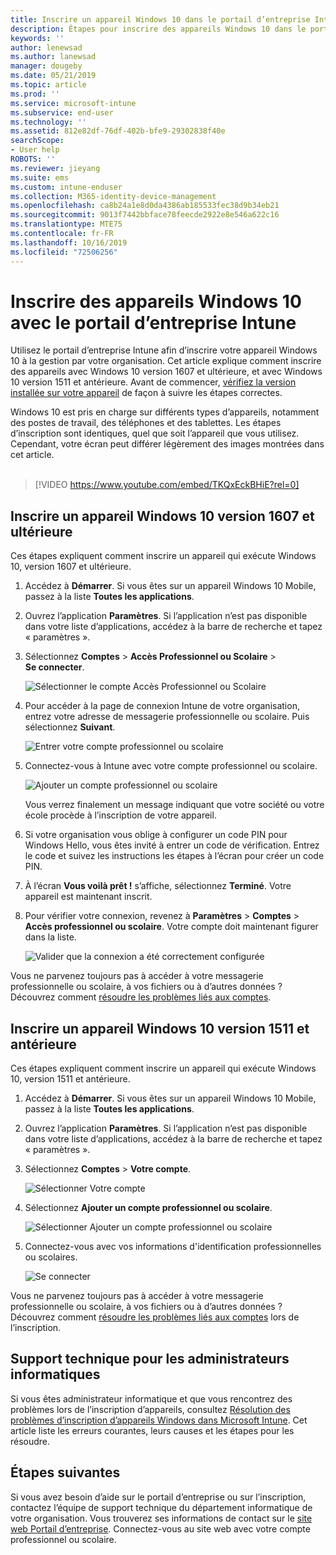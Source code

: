 ```yaml
---
title: Inscrire un appareil Windows 10 dans le portail d’entreprise Intune | Microsoft Docs
description: Étapes pour inscrire des appareils Windows 10 dans le portail d’entreprise Intune
keywords: ''
author: lenewsad
ms.author: lanewsad
manager: dougeby
ms.date: 05/21/2019
ms.topic: article
ms.prod: ''
ms.service: microsoft-intune
ms.subservice: end-user
ms.technology: ''
ms.assetid: 812e82df-76df-402b-bfe9-29302838f40e
searchScope:
- User help
ROBOTS: ''
ms.reviewer: jieyang
ms.suite: ems
ms.custom: intune-enduser
ms.collection: M365-identity-device-management
ms.openlocfilehash: ca8b24a1e8d0da4386ab185533fec38d9b34eb21
ms.sourcegitcommit: 9013f7442bbface78feecde2922e8e546a622c16
ms.translationtype: MTE75
ms.contentlocale: fr-FR
ms.lasthandoff: 10/16/2019
ms.locfileid: "72506256"
---
```

# <a name="enroll-windows-10-devices-with-intune-company-portal"></a>Inscrire des appareils Windows 10 avec le portail d’entreprise Intune

Utilisez le portail d’entreprise Intune afin d’inscrire votre appareil Windows 10 à la gestion par votre organisation. Cet article explique comment inscrire des appareils avec Windows 10 version 1607 et ultérieure, et avec Windows 10 version 1511 et antérieure. Avant de commencer, [vérifiez la version installée sur votre appareil](windows-enrollment-company-portal.md#find-windows-10-version-number) de façon à suivre les étapes correctes.  

Windows 10 est pris en charge sur différents types d’appareils, notamment des postes de travail, des téléphones et des tablettes. Les étapes d’inscription sont identiques, quel que soit l’appareil que vous utilisez. Cependant, votre écran peut différer légèrement des images montrées dans cet article.  
</br>
> [!VIDEO https://www.youtube.com/embed/TKQxEckBHiE?rel=0]

## <a name="enroll-windows-10-version-1607-and-later-device"></a>Inscrire un appareil Windows 10 version 1607 et ultérieure 
Ces étapes expliquent comment inscrire un appareil qui exécute Windows 10, version 1607 et ultérieure.  

1. Accédez à **Démarrer**. Si vous êtes sur un appareil Windows 10 Mobile, passez à la liste **Toutes les applications**.

2. Ouvrez l’application **Paramètres**. Si l’application n’est pas disponible dans votre liste d’applications, accédez à la barre de recherche et tapez « paramètres ».

3. Sélectionnez **Comptes** > **Accès Professionnel ou Scolaire** > **Se connecter**.  


    ![Sélectionner le compte Accès Professionnel ou Scolaire](./media/w10-enroll-rs1-connect-to-work-or-school.png)  

4. Pour accéder à la page de connexion Intune de votre organisation, entrez votre adresse de messagerie professionnelle ou scolaire. Puis sélectionnez **Suivant**.  


   ![Entrer votre compte professionnel ou scolaire](./media/w10-enroll-rs1-set-up-work-or-school-account.png)  

5. Connectez-vous à Intune avec votre compte professionnel ou scolaire.  


    ![Ajouter un compte professionnel ou scolaire](./media/w10-enroll-rs1-enter-your-credentials.png)  

    Vous verrez finalement un message indiquant que votre société ou votre école procède à l’inscription de votre appareil.

6. Si votre organisation vous oblige à configurer un code PIN pour Windows Hello, vous êtes invité à entrer un code de vérification. Entrez le code et suivez les instructions les étapes à l’écran pour créer un code PIN.  

7. À l’écran **Vous voilà prêt !** s’affiche, sélectionnez **Terminé**. Votre appareil est maintenant inscrit.  

8. Pour vérifier votre connexion, revenez à **Paramètres** > **Comptes** > **Accès professionnel ou scolaire**.  Votre compte doit maintenant figurer dans la liste.  


    ![Valider que la connexion a été correctement configurée](./media/w10-enroll-rs1-validate-successful-enrollment.png)  

Vous ne parvenez toujours pas à accéder à votre messagerie professionnelle ou scolaire, à vos fichiers ou à d’autres données ? Découvrez comment [résoudre les problèmes liés aux comptes](troubleshoot-your-windows-10-device-windows.md#troubleshooting-steps-to-follow-if-you-see-access-work-or-school).  

## <a name="enroll-windows-10-version-1511-and-earlier-device"></a>Inscrire un appareil Windows 10 version 1511 et antérieure  
Ces étapes expliquent comment inscrire un appareil qui exécute Windows 10, version 1511 et antérieure.  

1. Accédez à **Démarrer**. Si vous êtes sur un appareil Windows 10 Mobile, passez à la liste **Toutes les applications**.

2. Ouvrez l’application **Paramètres**. Si l’application n’est pas disponible dans votre liste d’applications, accédez à la barre de recherche et tapez « paramètres ».

3. Sélectionnez **Comptes** > **Votre compte**.  


    ![Sélectionner Votre compte](./media/W10-enroll-2-accounts-your-account.png)  

5. Sélectionnez **Ajouter un compte professionnel ou scolaire**.  


    ![Sélectionner Ajouter un compte professionnel ou scolaire](./media/w10-enroll-3-add-work-school-acct.png)  

6. Connectez-vous avec vos informations d'identification professionnelles ou scolaires.  


    ![Se connecter](./media/W10-enroll-4-sign-in.png)  

Vous ne parvenez toujours pas à accéder à votre messagerie professionnelle ou scolaire, à vos fichiers ou à d’autres données ? Découvrez comment [résoudre les problèmes liés aux comptes](troubleshoot-your-windows-10-device-windows.md#troubleshooting-steps-to-follow-if-you-see-your-account) lors de l’inscription.  

## <a name="it-administrator-support"></a>Support technique pour les administrateurs informatiques   

Si vous êtes administrateur informatique et que vous rencontrez des problèmes lors de l’inscription d’appareils, consultez [Résolution des problèmes d’inscription d’appareils Windows dans Microsoft Intune](https://support.microsoft.com/help/4469913). Cet article liste les erreurs courantes, leurs causes et les étapes pour les résoudre. 

## <a name="next-steps"></a>Étapes suivantes  
Si vous avez besoin d’aide sur le portail d’entreprise ou sur l’inscription, contactez l’équipe de support technique du département informatique de votre organisation. Vous trouverez ses informations de contact sur le [site web Portail d’entreprise](https://go.microsoft.com/fwlink/?linkid=2010980). Connectez-vous au site web avec votre compte professionnel ou scolaire.  

 

